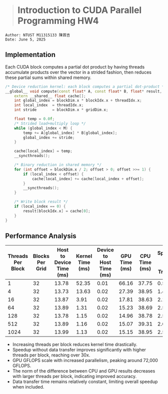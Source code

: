 ># Introduction to CUDA Parallel Programming HW4
```
Author: NTUST M11315133 陳首吉
Date: June 5, 2025
```

## Implementation

Each CUDA block computes a partial dot product by having threads accumulate products over the vector in a strided fashion, then reduces these partial sums within shared memory.


```cpp
/* Device reduction kernel: each block computes a partial dot‐product */
__global__ void compute(const float* A, const float* B, float* result, int M) {
    extern __shared__ float cache[];
    int global_index = blockDim.x * blockIdx.x + threadIdx.x;
    int local_index  = threadIdx.x;
    int stride       = blockDim.x * gridDim.x;

    float temp = 0.0f;
    /* Strided load+multiply loop */
    while (global_index < M) {
        temp += A[global_index] * B[global_index];
        global_index += stride;
    }

    cache[local_index] = temp;
    __syncthreads();

    /* Binary reduction in shared memory */
    for (int offset = blockDim.x / 2; offset > 0; offset >>= 1) {
        if (local_index < offset) {
            cache[local_index] += cache[local_index + offset];
        }
        __syncthreads();
    }

    /* Write block result */
    if (local_index == 0) {
        result[blockIdx.x] = cache[0];
    }
}
```

## Performance Analysis

| Threads Per Block | Blocks Per Grid | Host to Device Time (ms) | Kernel Time (ms) | Device to Host Time (ms) | GPU Time (ms) | CPU Time (ms) | Speedup With Data Transfer | Speedup Without Data Transfer | GPU GFLOPS (kernel) | CPU GFLOPS | Norm(cpu_result - gpu_result) |
|-------------------|-----------------|--------------------------|------------------|--------------------------|---------------|---------------|----------------------------|------------------------------|---------------------|------------|-------------------------------|
| 1                 | 32              | 13.78                    | 52.35            | 0.01                     | 66.16         | 37.75         | 0.57x                      | 0.72x                        | 1564.76             | 2170.30    | 845.30                        |
| 4                 | 32              | 13.73                    | 13.63            | 0.02                     | 27.39         | 38.95         | 1.42x                      | 2.86x                        | 6008.68             | 2103.05    | 64.75                         |
| 16                | 32              | 13.87                    | 3.91             | 0.02                     | 17.81         | 38.63         | 2.17x                      | 9.86x                        | 20928.54            | 2120.69    | 4.06                          |
| 64                | 32              | 13.89                    | 1.31             | 0.02                     | 15.23         | 38.69         | 2.54x                      | 29.50x                       | 62600.87            | 2117.07    | 0.40                          |
| 128               | 32              | 13.78                    | 1.15             | 0.02                     | 14.96         | 38.78         | 2.59x                      | 33.65x                       | 71198.13            | 2112.48    | 0.11                          |
| 512               | 32              | 13.89                    | 1.16             | 0.02                     | 15.07         | 39.31         | 2.61x                      | 33.87x                       | 70757.32            | 2083.68    | 0.04                          |
| 1024              | 32              | 13.99                    | 1.13             | 0.02                     | 15.15         | 38.95         | 2.57x                      | 34.37x                       | 72406.38            | 2103.16    | 0.13                          |

- Increasing threads per block reduces kernel time drastically.
- Speedup without data transfer improves significantly with higher threads per block, reaching over 30x.
- GPU GFLOPS scale with increased parallelism, peaking around 72,000 GFLOPS.
- The norm of the difference between CPU and GPU results decreases with larger threads per block, indicating improved accuracy.
- Data transfer time remains relatively constant, limiting overall speedup when included.

